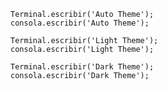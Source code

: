 <EsEjecutar height="200px">

```esjs
Terminal.escribir('Auto Theme');
consola.escribir('Auto Theme');
```

</EsEjecutar>

<EsEjecutar height="200px" theme="light">

```esjs
Terminal.escribir('Light Theme');
consola.escribir('Light Theme');
```

</EsEjecutar>


<EsEjecutar height="200px" theme="dark">

```esjs
Terminal.escribir('Dark Theme');
consola.escribir('Dark Theme');
```

</EsEjecutar>
